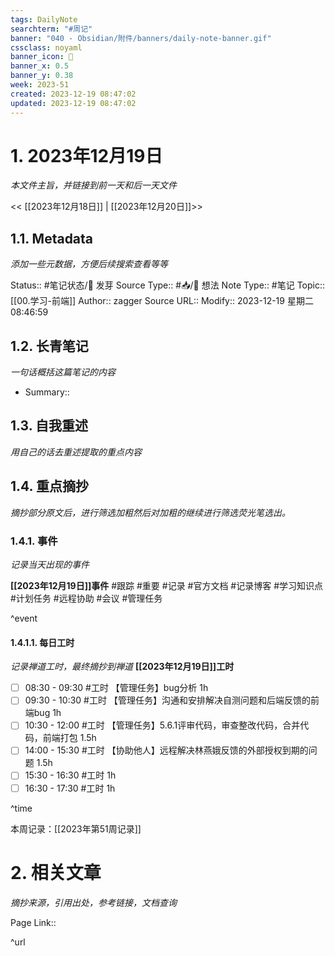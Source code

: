 ```yaml
---
tags: DailyNote
searchterm: "#周记"
banner: "040 - Obsidian/附件/banners/daily-note-banner.gif"
cssclass: noyaml
banner_icon: 💌
banner_x: 0.5
banner_y: 0.38
week: 2023-51
created: 2023-12-19 08:47:02
updated: 2023-12-19 08:47:02
---
```


# 1. 2023年12月19日

_本文件主旨，并链接到前一天和后一天文件_

<< [[2023年12月18日]] | [[2023年12月20日]]>>

## 1.1. Metadata

_添加一些元数据，方便后续搜索查看等等_

Status:: #笔记状态/🌱 发芽
Source Type:: #📥/💭 想法 
Note Type:: #笔记
Topic:: [[00.学习-前端]]
Author:: zagger
Source URL::
Modify:: 2023-12-19 星期二 08:46:59

## 1.2. 长青笔记

_一句话概括这篇笔记的内容_

- Summary::

## 1.3. 自我重述

_用自己的话去重述提取的重点内容_

## 1.4. 重点摘抄

_摘抄部分原文后，进行筛选加粗然后对加粗的继续进行筛选荧光笔选出。_

### 1.4.1. 事件

_记录当天出现的事件_

**[[2023年12月19日]]事件** 
#跟踪 #重要 #记录 #官方文档 #记录博客 #学习知识点 #计划任务 #远程协助 #会议 #管理任务

^event

#### 1.4.1.1. 每日工时

_记录禅道工时，最终摘抄到禅道_
**[[2023年12月19日]]工时**
- [ ] 08:30 - 09:30 #工时 【管理任务】bug分析 1h
- [ ] 09:30 - 10:30 #工时 【管理任务】沟通和安排解决自测问题和后端反馈的前端bug 1h
- [ ] 10:30 - 12:00 #工时 【管理任务】5.6.1评审代码，审查整改代码，合并代码，前端打包 1.5h
- [ ] 14:00 - 15:30 #工时 【协助他人】远程解决林燕娥反馈的外部授权到期的问题 1.5h
- [ ] 15:30 - 16:30 #工时  1h
- [ ] 16:30 - 17:30 #工时  1h

^time

本周记录：[[2023年第51周记录]]

# 2. 相关文章

_摘抄来源，引用出处，参考链接，文档查询_

Page Link::

^url
